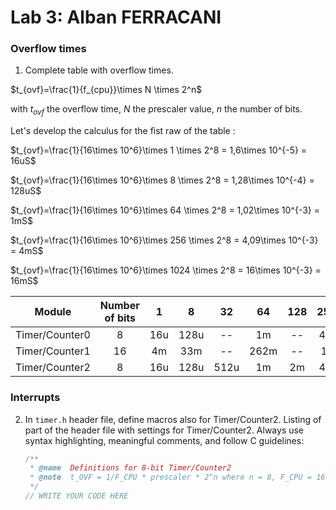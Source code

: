 # Lab 3: Alban FERRACANI

### Overflow times

1. Complete table with overflow times.

$t_{ovf}=\frac{1}{f_{cpu}}\times N \times 2^n$

with $t_{ovf}$ the overflow time, $N$ the prescaler value, $n$ the number of bits.

Let's develop the calculus for the fist raw of the table : 

$t_{ovf}=\frac{1}{16\times 10^6}\times 1 \times 2^8 = 1,6\times 10^{-5} = 16uS$

$t_{ovf}=\frac{1}{16\times 10^6}\times 8 \times 2^8 = 1,28\times 10^{-4} = 128uS$

$t_{ovf}=\frac{1}{16\times 10^6}\times 64 \times 2^8 = 1,02\times 10^{-3} = 1mS$

$t_{ovf}=\frac{1}{16\times 10^6}\times 256 \times 2^8 = 4,09\times 10^{-3} = 4mS$

$t_{ovf}=\frac{1}{16\times 10^6}\times 1024 \times 2^8 = 16\times 10^{-3} = 16mS$

   | **Module** | **Number of bits** | **1** | **8** | **32** | **64** | **128** | **256** | **1024** |
   | :-: | :-: | :-: | :-: | :-: | :-: | :-: | :-: | :-: |
   | Timer/Counter0 | 8  | 16u | 128u | -- | 1m | -- | 4m | 16m |
   | Timer/Counter1 | 16 | 4m | 33m | -- | 262m | -- | 1s | 4.2s |
   | Timer/Counter2 | 8  | 16u | 128u | 512u | 1m | 2m | 4m | 16m |

### Interrupts

2. In `timer.h` header file, define macros also for Timer/Counter2. Listing of part of the header file with settings for Timer/Counter2. Always use syntax highlighting, meaningful comments, and follow C guidelines:

   ```c
   /**
    * @name  Definitions for 8-bit Timer/Counter2
    * @note  t_OVF = 1/F_CPU * prescaler * 2^n where n = 8, F_CPU = 16 MHz
    */
   // WRITE YOUR CODE HERE
   ```
